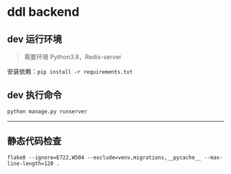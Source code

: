 # ddl backend

## dev 运行环境
> 需要环境 Python3.8，Redis-server

安装依赖：`pip install -r requirements.txt`

## dev 执行命令
```sh
python manage.py runserver
```
---

## 静态代码检查
```shell script
flake8 --ignore=E722,W504 --exclude=venv,migrations,__pycache__ --max-line-length=120 .
```

